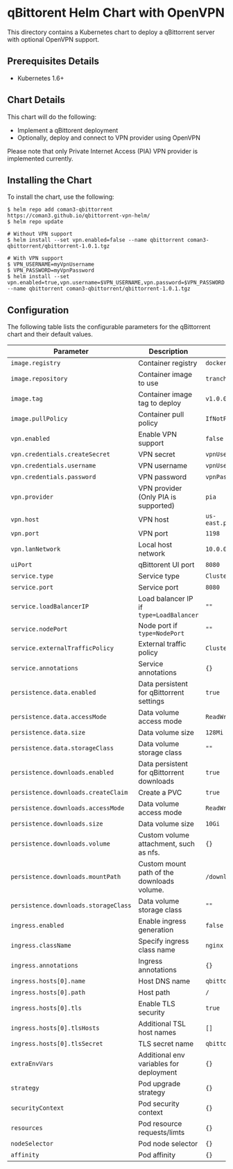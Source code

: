 # qBittorent Helm Chart with OpenVPN

This directory contains a Kubernetes chart to deploy a qBittorrent server with optional OpenVPN support.

## Prerequisites Details

* Kubernetes 1.6+

## Chart Details

This chart will do the following:

* Implement a qBittorent deployment
* Optionally, deploy and connect to VPN provider using OpenVPN

Please note that only Private Internet Access (PIA) VPN provider is implemented currently.

## Installing the Chart

To install the chart, use the following:
```console
$ helm repo add coman3-qbittorrent https://coman3.github.io/qbittorrent-vpn-helm/
$ helm repo update

# Without VPN support
$ helm install --set vpn.enabled=false --name qbittorrent coman3-qbittorrent/qbittorrent-1.0.1.tgz

# With VPN support
$ VPN_USERNAME=myVpnUsername
$ VPN_PASSWORD=myVpnPassword
$ helm install --set vpn.enabled=true,vpn.username=$VPN_USERNAME,vpn.password=$VPN_PASSWORD --name qbittorrent coman3-qbittorrent/qbittorrent-1.0.1.tgz
```

## Configuration

The following table lists the configurable parameters for the qBittorrent chart and their default values.

|             Parameter                |              Description                  |               Default               |
|--------------------------------------|-------------------------------------------|-------------------------------------|
| `image.registry`                     | Container registry                        | `docker.io`                         |
| `image.repository`                   | Container image to use                    | `tranchung/qbittorent`              |
| `image.tag`                          | Container image tag to deploy             | `v1.0.0`                            |
| `image.pullPolicy`                   | Container pull policy                     | `IfNotPresent`                      |
| `vpn.enabled`                        | Enable VPN support                        | `false`                             |
| `vpn.credentials.createSecret`       | VPN secret                              | `vpnUsername`                       |
| `vpn.credentials.username`           | VPN username                              | `vpnUsername`                       |
| `vpn.credentials.password`           | VPN password                              | `vpnPassword`                       |
| `vpn.provider`                       | VPN provider (Only PIA is supported)      | `pia`                               |
| `vpn.host`                           | VPN host                                  | `us-east.privateinternetaccess.com` |
| `vpn.port`                           | VPN port                                  | `1198`                              |
| `vpn.lanNetwork`                     | Local host network                        | `10.0.0.0/8`                        |
| `uiPort`                             | qBittorent UI port                        | `8080`                              |
| `service.type`                       | Service type                              | `ClusterIP`                         |
| `service.port`                       | Service port                              | `8080`                              |
| `service.loadBalancerIP`             | Load balancer IP if `type=LoadBalancer`   | `""`                                |
| `service.nodePort`                   | Node port if `type=NodePort`              | `""`                                |
| `service.externalTrafficPolicy`      | External traffic policy                   | `Cluster`                           |
| `service.annotations`                | Service annotations                       | `{}`                                |
| `persistence.data.enabled`           | Data persistent for qBittorrent settings  | `true`                              |
| `persistence.data.accessMode`        | Data volume access mode                   | `ReadWriteOnce`                     |
| `persistence.data.size`              | Data volume size                          | `128Mi`                             |
| `persistence.data.storageClass`      | Data volume storage class                 | `""`                                |
| `persistence.downloads.enabled`      | Data persistent for qBittorrent downloads | `true`                              |
| `persistence.downloads.createClaim`  | Create a PVC                              | `true`                              |
| `persistence.downloads.accessMode`   | Data volume access mode                   | `ReadWriteOnce`                     |
| `persistence.downloads.size`         | Data volume size                          | `10Gi`                              |
| `persistence.downloads.volume`       | Custom volume attachment, such as nfs.    | `{}`                                |
| `persistence.downloads.mountPath`    | Custom mount path of the downloads volume.| `/downloads`                        |
| `persistence.downloads.storageClass` | Data volume storage class                 | `""`                                |
| `ingress.enabled`                    | Enable ingress generation                 | `false`                             |
| `ingress.className`                  | Specify ingress class name                | `nginx`                             |
| `ingress.annotations`                | Ingress annotations                       | `{}`                                |
| `ingress.hosts[0].name`              | Host DNS name                             | `qbittorrent.local`                 |
| `ingress.hosts[0].path`              | Host path                                 | `/`                                 |
| `ingress.hosts[0].tls`               | Enable TLS security                       | `true`                              |
| `ingress.hosts[0].tlsHosts`          | Additional TSL host names                 | `[]`                                |
| `ingress.hosts[0].tlsSecret`         | TLS secret name                           | `qbittorent-tls-cert`               |
| `extraEnvVars`                       | Additional env variables for deployment   | `{}`                                |
| `strategy`                           | Pod upgrade strategy                      | `{}`                                |
| `securityContext`                    | Pod security context                      | `{}`                                |
| `resources`                          | Pod resource requests/limts               | `{}`                                |
| `nodeSelector`                       | Pod node selector                         | `{}`                                |
| `affinity`                           | Pod affinity                              | `{}`                                |
